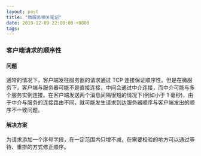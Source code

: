 ```yaml
---
layout: post
title: "微服务相关笔记"
date: 2019-12-09 22:00:00 +0800
tags:
---
```


### 客户端请求的顺序性

#### 问题

通常的情况下，客户端发往服务器的请求通过 TCP 连接保证顺序性。但是在微服务下，客户端与服务器可能不是直接连接，中间会通过中介连接，而中介可能与多个服务实例连接。在客户端发送两个消息间隔很短的情况下(例如小于 1 毫秒)，由于中介与服务的连接路由不同，就可能发生请求到达服务器顺序与客户端发出的顺序不一致问题。

#### 解决方案

为请求添加一个序号字段，在一定范围内只增不减，在需要校验的地方可以通过等待、重排的方式修正顺序。
